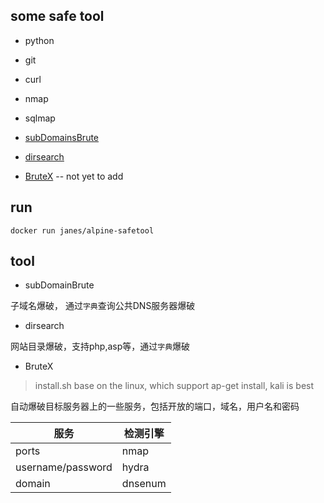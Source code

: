 ## some safe tool

* python 
* git 
* curl
* nmap

* sqlmap
* [subDomainsBrute](https://github.com/lijiejie/subDomainsBrute)
* [dirsearch](https://github.com/maurosoria/dirsearch)
* [BruteX](https://github.com/1N3/BruteX) -- not yet to add

## run

`docker run janes/alpine-safetool`

## tool

* subDomainBrute

子域名爆破， 通过`字典`查询公共DNS服务器爆破

* dirsearch

网站目录爆破，支持php,asp等，通过`字典`爆破

* BruteX

> install.sh base on the linux, which support ap-get install, kali is best

自动爆破目标服务器上的一些服务，包括开放的端口，域名，用户名和密码

| 服务 | 检测引擎 |
| --- | ---- |
| ports | nmap |
| username/password | hydra |
| domain | dnsenum |
